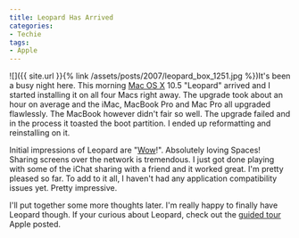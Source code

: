 ```yaml
---
title: Leopard Has Arrived
categories:
- Techie
tags:
- Apple
---
```


![]({{ site.url }}{% link /assets/posts/2007/leopard_box_1251.jpg %})It's been a busy night here. This morning [Mac OS X](http://www.apple.com/macosx/) 10.5 "Leopard" arrived and I started installing it on all four Macs right away. The upgrade took about an hour on average and the iMac, MacBook Pro and Mac Pro all upgraded flawlessly. The MacBook however didn't fair so well. The upgrade failed and in the process it toasted the boot partition. I ended up reformatting and reinstalling on it.

Initial impressions of Leopard are "[Wow](http://www.apple.com/macosx/features/)!". Absolutely loving Spaces! Sharing screens over the network is tremendous. I just got done playing with some of the iChat sharing with a friend and it worked great. I'm pretty pleased so far. To add to it all, I haven't had any application compatibility issues yet. Pretty impressive.

I'll put together some more thoughts later. I'm really happy to finally have Leopard though. If your curious about Leopard, check out the [guided tour](http://www.apple.com/macosx/guidedtour/) Apple posted.
